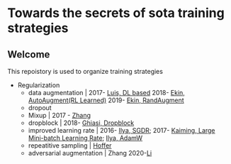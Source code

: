# Towards the secrets of sota training strategies
## Welcome
This repoistory is used to organize training strategies 
- Regularization
  - data augmentation | 2017- <a href="https://arxiv.org/abs/1712.04621">Luis, DL based</a> 2018- <a href="https://openaccess.thecvf.com/content_CVPR_2019/papers/Cubuk_AutoAugment_Learning_Augmentation_Strategies_From_Data_CVPR_2019_paper.pdf"> Ekin, AutoAugment(RL Learned)</a> 2019- <a href="https://arxiv.org/abs/1909.13719">Ekin, RandAugment</a>
  - dropout
  - Mixup | 2017 - <a href="https://arxiv.org/abs/1710.09412"> Zhang</a>
  - dropblock | 2018- <a href="https://arxiv.org/abs/1810.12890">Ghiasi, Dropblock</a>
  - improved learning rate | 2016- <a href="https://arxiv.org/abs/1608.03983">Ilya, SGDR</a>; 2017- <a href="https://arxiv.org/abs/1706.02677">Kaiming, Large Mini-batch Learning Rate</a>; <a href='https://arxiv.org/abs/1711.05101'>Ilya, AdamW</a>
  - repeatitive sampling | <a href="https://arxiv.org/abs/1901.09335"> Hoffer </a>
  - adversarial augmentation | <a heref="https://arxiv.org/pdf/1912.11188.pdf">Zhang </a>  2020-<a href="https://arxiv.org/abs/2002.10876">Li</a>
